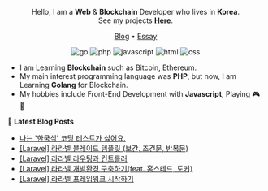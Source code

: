 <div align=center>

Hello, I am a **Web** & **Blockchain** Developer who lives in **Korea**. \
See my projects **[Here](https://github.com/pronist/pronist/blob/master/REPOSITORY.md)**.

[Blog](https://pronist.tistory.com) • [Essay](https://brunch.co.kr/@pronist)

![go](http://img.shields.io/badge/-Go-00ADD8?style=flat-square&logo=go&logoColor=white)
![php](http://img.shields.io/badge/-PHP-777BB4?style=flat-square&logo=php&logoColor=white)
![javascript](http://img.shields.io/badge/-Javascript-F7DF1E?style=flat-square&logo=javascript&logoColor=white)
![html](http://img.shields.io/badge/-html5-E34F26?style=flat-square&logo=html5&logoColor=white)
![css](http://img.shields.io/badge/-CSS3-1572B6?style=flat-square&logo=css3&logoColor=white)

</div>

- I am Learning **Blockchain** such as Bitcoin, Ethereum.
- My main interest programming language was **PHP**, but now, I am Learning **Golang** for Blockchain.
- My hobbies include Front-End Development with **Javascript**, Playing 🎮🎹

**📕 Latest Blog Posts**
<!-- BLOG-POST-LIST:START -->
- [나는 '한국식' 코딩 테스트가 싫어요.](https://pronist.tistory.com/140)
- [[Laravel] 라라벨 블레이드 템플릿 (보간, 조건문, 반복문)](https://pronist.tistory.com/139)
- [[Laravel] 라라벨 라우팅과 컨트롤러](https://pronist.tistory.com/138)
- [[Laravel] 라라벨 개발환경 구축하기(feat. 홈스테드, 도커)](https://pronist.tistory.com/137)
- [[Laravel] 라라벨 프레임워크 시작하기](https://pronist.tistory.com/136)
<!-- BLOG-POST-LIST:END -->
